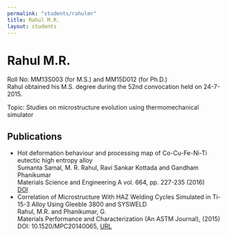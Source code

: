 ```yaml
---
permalink: "students/rahulmr"
title: Rahul M.R.
layout: students
---
```

# Rahul M.R.

Roll No: MM13S003 (for M.S.) and MM15D012 (for Ph.D.)  
Rahul obtained his M.S. degree during the 52nd convocation held on 24-7-2015.

Topic: Studies on microstructure evolution using thermomechanical simulator

## Publications 

  * Hot deformation behaviour and processing map of Co-Cu-Fe-Ni-Ti eutectic high entropy alloy   
Sumanta Samal, M. R. Rahul, Ravi Sankar Kottada and Gandham Phanikumar   
Materials Science and Engineering A vol. 664, pp. 227-235 (2016)   
[DOI](http://dx.doi.org/10.1016/j.msea.2016.04.006)
  * Correlation of Microstructure With HAZ Welding Cycles Simulated in Ti-15-3 Alloy Using Gleeble 3800 and SYSWELD   
Rahul, M.R. and Phanikumar, G.   
Materials Performance and Characterization (An ASTM Journal), (2015)   
DOI: 10.1520/MPC20140065, [URL](http://www.astm.org/DIGITAL_LIBRARY/JOURNALS/MPC/PAGES/MPC20140065.htm)
